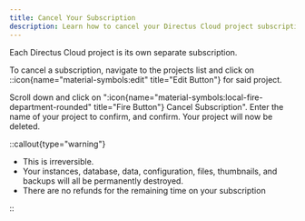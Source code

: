 ```yaml
---
title: Cancel Your Subscription
description: Learn how to cancel your Directus Cloud project subscription.
---
```


<!-- TODO: Image -->

Each Directus Cloud project is its own separate subscription.

To cancel a subscription, navigate to the projects list and click on ::icon{name="material-symbols:edit" title="Edit Button"} for said project.

Scroll down and click on ":icon{name="material-symbols:local-fire-department-rounded" title="Fire Button"} Cancel Subscription". Enter the name of your project to confirm, and confirm. Your project will now be deleted.

::callout{type="warning"}

- This is irreversible.
- Your instances, database, data, configuration, files, thumbnails, and backups will all be permanently destroyed.
- There are no refunds for the remaining time on your subscription

::
